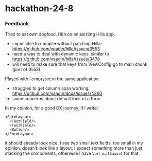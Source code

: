 # hackathon-24-8

### Feedback

Tried to eat own dogfood, i18n on an existing Hilla app.
- impossible to compile without patching Hilla: https://github.com/vaadin/hilla/issues/3553
- need a way to deal with dynamic keys: similar to https://github.com/vaadin/hilla/issues/3478
- will need to make sure that keys from ViewConfig go to main chunk (part of 3553)

Played with `FormLayout` in the same application
- struggled to get column span working: https://github.com/vaadin/docs/issues/4360
- some concerns about default look of a form

In my opinion, for a good DX journey, if I write:

```tsx
<FormLayout>
  <TextField/>
  <TextField/>
  <Button/>
</FormLayout>
```

it should already look nice. I see two small text fields, too small in my opinion, doesn't look like a layout. I expect something more than just stacking the components, otherwise I have `VerticalLayout` for that.
